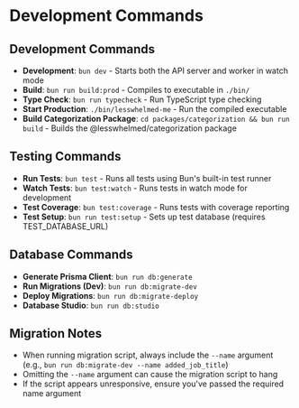 # Development Commands

## Development Commands

- **Development**: `bun dev` - Starts both the API server and worker in watch mode
- **Build**: `bun run build:prod` - Compiles to executable in `./bin/`
- **Type Check**: `bun run typecheck` - Run TypeScript type checking
- **Start Production**: `./bin/lesswhelmed-me` - Run the compiled executable
- **Build Categorization Package**: `cd packages/categorization && bun run build` - Builds the @lesswhelmed/categorization package

## Testing Commands

- **Run Tests**: `bun test` - Runs all tests using Bun's built-in test runner
- **Watch Tests**: `bun test:watch` - Runs tests in watch mode for development
- **Test Coverage**: `bun test:coverage` - Runs tests with coverage reporting
- **Test Setup**: `bun run test:setup` - Sets up test database (requires TEST_DATABASE_URL)

## Database Commands

- **Generate Prisma Client**: `bun run db:generate`
- **Run Migrations (Dev)**: `bun run db:migrate-dev`
- **Deploy Migrations**: `bun run db:migrate-deploy`
- **Database Studio**: `bun run db:studio`

## Migration Notes

- When running migration script, always include the `--name` argument (e.g., `bun run db:migrate-dev --name added_job_title`)
- Omitting the `--name` argument can cause the migration script to hang
- If the script appears unresponsive, ensure you've passed the required name argument
